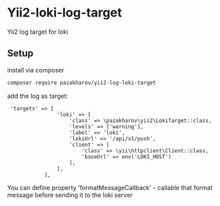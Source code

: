 # Yii2-loki-log-target

Yii2 log target for loki

## Setup
install via composer

```bash
composer require pazakharov/yii2-log-loki-target
```

add the log as target:
```
 'targets' => [
                'loki' => [
                    'class' => \pazakharov\yii2\LokiTarget::class,
                    'levels' => ['warning'],
                    'label' => 'loki',
                    'lokiUrl' => '/api/v1/push',
                    'client' => [
                        'class' => \yii\httpclient\Client::class,
                        'baseUrl' => env('LOKI_HOST')
                    ],
                ],
            ],
```

You can define property 'formatMessageCallback' - callable that format message before sending it to the loki server